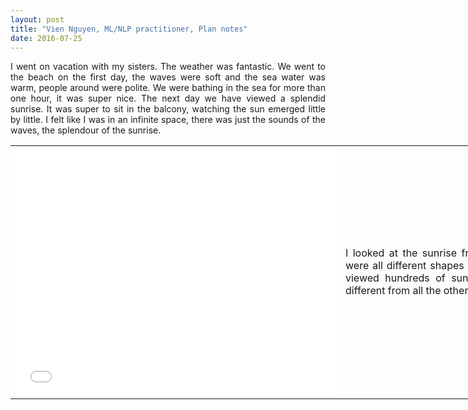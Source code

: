 ```yaml
---
layout: post
title: "Vien Nguyen, ML/NLP practitioner, Plan notes"
date: 2016-07-25
---
```


<p align = "justify">
I went on vacation with my sisters. The weather was fantastic. We went to the beach on the first day, the waves were soft and the sea water was warm, people around were polite. We were bathing in the sea for more than one hour, it was super nice. The next day we have viewed a splendid sunrise. It was super to sit in the balcony, watching the sun emerged little by little. I felt like I was in an infinite space, there was just the sounds of the waves, the splendour of the sunrise.
</p>

<table align = "center" border = "0" style = "width: 900px; height: 450px;" cellpadding="10" cellspacing = "10">
	<tr>
		<td>
			<iframe src="//www.eyeem.com/embed/p/90245584/512/398" width="512" height="398" frameborder="0" scrolling="no" allowtransparency="true"> </iframe>
		</td>
		<td valign="center"><p align = "justify">I looked at the sunrise from the beach. They were all different shapes and emotions. I have viewed hundreds of sunrises, each of them different from all the others.</p>
		</td>
	</tr>
</table>

<div>
<script>
  (function(i,s,o,g,r,a,m){i['GoogleAnalyticsObject']=r;i[r]=i[r]||function(){
  (i[r].q=i[r].q||[]).push(arguments)},i[r].l=1*new Date();a=s.createElement(o),
  m=s.getElementsByTagName(o)[0];a.async=1;a.src=g;m.parentNode.insertBefore(a,m)
  })(window,document,'script','https://www.google-analytics.com/analytics.js','ga');

  ga('create', 'UA-77434616-1', 'auto');
  ga('send', 'pageview');

</script>
</div>